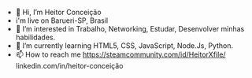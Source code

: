 - 👋 Hi, I’m Heitor Conceição
- i'm live on Barueri-SP, Brasil
- 👀 I’m interested in Trabalho, Networking, Estudar, Desenvolver  minhas habilidades.
- 🌱 I’m currently learning HTML5, CSS, JavaScript, Node.Js, Python.
- 📫 How to reach me https://steamcommunity.com/id/HeitorXfile/ linkedin.com/in/heitor-conceição

<!---
Heitor-Xfile/Heitor-Xfile is a ✨ special ✨ repository because its `README.md` (this file) appears on your GitHub profile.
You can click the Preview link to take a look at your changes.
--->
